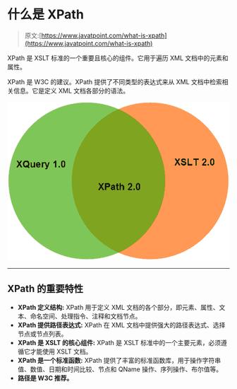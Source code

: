 # 什么是 XPath

> 原文:[https://www.javatpoint.com/what-is-xpath](https://www.javatpoint.com/what-is-xpath)

XPath 是 XSLT 标准的一个重要且核心的组件。它用于遍历 XML 文档中的元素和属性。

XPath 是 W3C 的建议。XPath 提供了不同类型的表达式来从 XML 文档中检索相关信息。它是定义 XML 文档各部分的语法。

![XPATH What is xpath 1](img/f087c81a5a904a9a42f29413cdddd6a2.png)

* * *

## XPath 的重要特性

*   **XPath 定义结构:** XPath 用于定义 XML 文档的各个部分，即元素、属性、文本、命名空间、处理指令、注释和文档节点。
*   **XPath 提供路径表达式:** XPath 在 XML 文档中提供强大的路径表达式、选择节点或节点列表。
*   **XPath 是 XSLT 的核心组件:** XPath 是 XSLT 标准中的一个主要元素，必须遵循它才能使用 XSLT 文档。
*   **XPath 是一个标准函数:** XPath 提供了丰富的标准函数库，用于操作字符串值、数值、日期和时间比较、节点和 QName 操作、序列操作、布尔值等。
*   **路径是 W3C 推荐。**